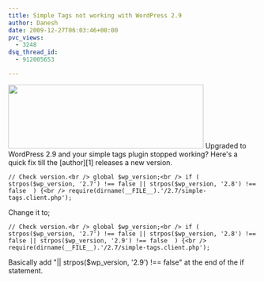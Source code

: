 ```yaml
---
title: Simple Tags not working with WordPress 2.9
author: Danesh
date: 2009-12-27T06:03:46+00:00
pvc_views:
  - 3248
dsq_thread_id:
  - 912005653

---
```

<img loading="lazy" class="alignnone size-full wp-image-1922" title="simple-tags-wp2.9-error" src="/wp-content/uploads/2009/12/simple-tags-wp2.9-error.png" alt="" width="395" height="129" />  
Upgraded to WordPress 2.9 and your simple tags plugin stopped working? Here's a quick fix till the [author][1] releases a new version.

`// Check version.<br />
global $wp_version;<br />
if ( strpos($wp_version, '2.7') !== false || strpos($wp_version, '2.8') !== false  ) {<br />
require(dirname(__FILE__).'/2.7/simple-tags.client.php');`

Change it to;

`// Check version.<br />
global $wp_version;<br />
if ( strpos($wp_version, '2.7') !== false || strpos($wp_version, '2.8') !== false || strpos($wp_version, '2.9') !== false  ) {<br />
require(dirname(__FILE__).'/2.7/simple-tags.client.php');`

Basically add "|| strpos($wp_version, '2.9') !== false" at the end of the if statement.

 [1]: http://wordpress.org/extend/plugins/simple-tags/